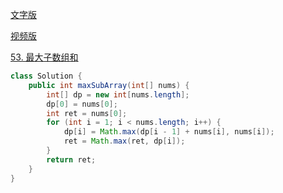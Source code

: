 [文字版](https://programmercarl.com/0053.%E6%9C%80%E5%A4%A7%E5%AD%90%E5%BA%8F%E5%92%8C%EF%BC%88%E5%8A%A8%E6%80%81%E8%A7%84%E5%88%92%EF%BC%89.html)

[视频版](https://www.bilibili.com/video/BV19V4y1F7b5)

[53. 最大子数组和](https://leetcode.cn/problems/maximum-subarray)

```Java
class Solution {
    public int maxSubArray(int[] nums) {
        int[] dp = new int[nums.length];
        dp[0] = nums[0];
        int ret = nums[0];
        for (int i = 1; i < nums.length; i++) {
            dp[i] = Math.max(dp[i - 1] + nums[i], nums[i]);
            ret = Math.max(ret, dp[i]);
        }
        return ret;
    }
}
```